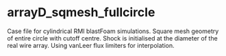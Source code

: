 # arrayD_sqmesh_fullcircle
Case file for cylindrical RMI blastFoam simulations.
Square mesh geometry of entire circle with cutoff centre.
Shock is initialised at the diameter of the real wire array.
Using vanLeer flux limiters for interpolation.
